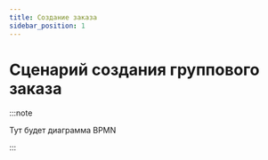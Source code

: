 ```yaml
---
title: Создание заказа
sidebar_position: 1
---
```

# Сценарий создания группового заказа
:::note

Тут будет диаграмма BPMN

:::